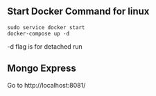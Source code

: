 ## Start Docker Command for linux
```shell
sudo service docker start
docker-compose up -d 
```
-d flag is for detached run

## Mongo Express
Go to http://localhost:8081/